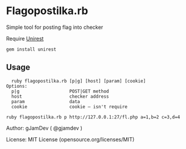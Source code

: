 Flagopostilka.rb
====================

Simple tool for posting flag into checker

Require [Unirest](http://unirest.io)
```
gem install unirest
```
Usage
---------------------
```
  ruby flagopostilka.rb [p|g] [host] [param] [cookie]
Options:
  p|g                   POST|GET method
  host                  checker address 
  param                 data
  cookie                cookie – isn't require 

ruby flagopostilka.rb p http://127.0.0.1:27/fl.php a=1,b=2 c=3,d=4
```
Author: gJamDev ( @gjamdev )

License: MIT License (opensource.org/licenses/MIT)
